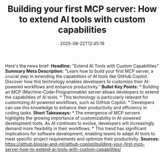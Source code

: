 ﻿---
title: "Building your first MCP server: How to extend AI tools with custom capabilities"
date: "2025-08-22T12:45:19"
category: "Markets"
summary: ""
slug: "building your first mcp server how to extend ai tools with c"
source_urls:
  - "https://github.blog/ai-and-ml/github-copilot/building-your-first-mcp-server-how-to-extend-ai-tools-with-custom-capabilities/"
seo:
  title: "Building your first MCP server: How to extend AI tools with custom capabilities | Hash n Hedge"
  description: ""
  keywords: ["news", "markets", "brief"]
---
Here's the news brief:  **Headline:** "Extend AI Tools with Custom Capabilities"  **Summary Meta Description:** "Learn how to build your first MCP server, a crucial step in extending the capabilities of AI tools like GitHub Copilot. Discover how this technology enables developers to customize their AI-powered workflows and enhance productivity."  **Bullet Key Points:**  * Building an MCP (Machine-Code-Programmable) server allows developers to extend the capabilities of AI tools. * This technology is particularly relevant for customizing AI-powered workflows, such as GitHub Copilot. * Developers can use this knowledge to enhance their productivity and efficiency in coding tasks.  **Short Takeaways:**  * The emergence of MCP servers highlights the growing importance of customizability in AI-powered development tools. As AI continues to evolve, developers will increasingly demand more flexibility in their workflows. * This trend has significant implications for software development, enabling teams to adapt AI tools to meet specific project requirements and optimize their productivity.  **Sources:** https://github.blog/ai-and-ml/github-copilot/building-your-first-mcp-server-how-to-extend-ai-tools-with-custom-capabilities/ 
